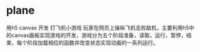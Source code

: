 # plane
用h5 canvas 开发 打飞机小游戏
玩家在网页上操纵飞机击败敌机，主要利用h5中的canvas画板实现游戏的开发，游戏分为五个阶段准备，读取，运行，暂停，结束，每个阶段加载相应的函数并改变状态实现动画的一系列运行。
